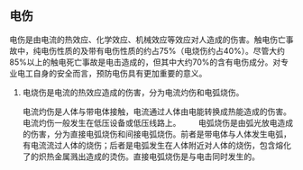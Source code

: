 ## 电伤      

电伤是由电流的热效应、化学效应、机械效应等效应对人造成的伤害。触电伤亡事故中，纯电伤性质的及带有电伤性质的约占75%（电烧伤约占40%）。尽管大约85%以上的触电死亡事故是电击造成的，但其中大约70%的含有电伤成分。对专业电工自身的安全而言，预防电伤具有更加重要的意义。

1. 电烧伤是电流的热效应造成的伤害，分为电流灼伤和电弧烧伤。

   电流灼伤是人体与带电体接触，电流通过人体由电能转换成热能造成的伤害。电流灼伤一般发生在低压设备或低压线路上。       
   电弧烧伤是由弧光放电造成的伤害，分为直接电弧烧伤和间接电弧烧伤。前者是带电体与人体发生电弧，有电流流过人体的烧伤；后者是电弧发生在人体附近对人体的烧伤，包含熔化了的炽热金属溅出造成的烫伤。直接电弧烧伤是与电击同时发生的。
